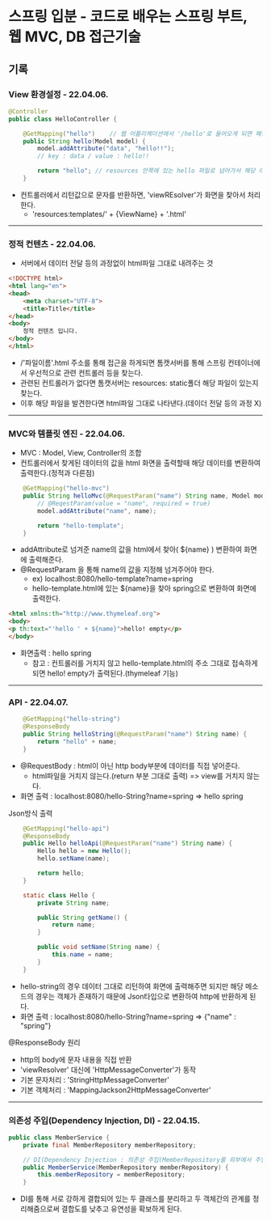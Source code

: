# 스프링 입분 - 코드로 배우는 스프링 부트, 웹 MVC, DB 접근기술
## 기록
### View 환경설정 - 22.04.06.

``` java
@Controller
public class HelloController {

    @GetMapping("hello")    // 웹 어플리케이션에서 '/hello'로 들어오게 되면 해당 매서드를 호출한다.
    public String hello(Model model) {
        model.addAttribute("data", "hello!!");
        // key : data / value : hello!!

        return "hello"; // resources 안쪽에 있는 hello 파일로 넘어가서 해당 데이터를 넘기기
    }
```
* 컨트롤러에서 리턴값으로 문자를 반환하면, 'viewREsolver'가 화면을 찾아서 처리한다.
  * 'resources:templates/' + {ViewName} + '.html'

***

### 정적 컨텐츠 - 22.04.06.
* 서버에서 데이터 전달 등의 과정없이 html파일 그대로 내려주는 것
``` html
<!DOCTYPE html>
<html lang="en">
<head>
    <meta charset="UTF-8">
    <title>Title</title>
</head>
<body>
    정적 컨텐츠 입니다.
</body>
</html>
```
* /'파일이름'.html 주소를 통해 접근을 하게되면 톰캣서버를 통해 스프링 컨테이너에서 우선적으로 관련 컨트롤러 등을 찾는다.
* 관련된 컨트롤러가 없다면 톰캣서버는 resources: static폴더 해당 파일이 있는지 찾는다.
* 이후 해당 파일을 발견한다면 html파일 그대로 나타낸다.(데이더 전달 등의 과정 X)

***

### MVC와 템플릿 엔진 - 22.04.06.
* MVC : Model, View, Controller의 조합
* 컨트롤러에서 찾게된 데이터의 값을 html 화면을 출력할때 해당 데이터를 변환하여 출력한다.(정적과 다른점)
``` java
    @GetMapping("hello-mvc")
    public String helloMvc(@RequestParam("name") String name, Model model) {
        // @ReqestParam(value = "name", required = true)
        model.addAttribute("name", name);

        return "hello-template";
    }
```
* addAttribute로 넘겨준 name의 값을 html에서 찾아( ${name} ) 변환하여 화면에 출력해준다.
* @RequestParam 을 통해 name의 값을 지정해 넘겨주어야 한다.
  * ex) localhost:8080/hello-template?name=spring
  * hello-template.html에 있는 ${name}을 찾아 spring으로 변환하여 화면에 출력한다.
``` html
<html xmlns:th="http://www.thymeleaf.org">
<body>
<p th:text="'hello ' + ${name}">hello! empty</p>
</body>
```
* 화면출력 : hello spring
  * 참고 : 컨트롤러를 거치지 않고 hello-template.html의 주소 그대로 접속하게되면 hello! empty가 출력된다.(thymeleaf 기능)
***
### API - 22.04.07.
``` java
    @GetMapping("hello-string")
    @ResponseBody
    public String helloString(@RequestParam("name") String name) {
        return "hello" + name;
    }
```
* @RequestBody : html이 아닌 http body부분에 데이터를 직접 넣어준다.
    * html파일을 거치지 않는다.(return 부분 그대로 출력) => view를 거치지 않는다.
* 화면 출력 : localhost:8080/hello-String?name=spring => hello spring   

Json방식 출력
``` java
    @GetMapping("hello-api")
    @ResponseBody
    public Hello helloApi(@RequestParam("name") String name) {
        Hello hello = new Hello();
        hello.setName(name);

        return hello;
    }

    static class Hello {
        private String name;

        public String getName() {
            return name;
        }

        public void setName(String name) {
            this.name = name;
        }
    }
```
* hello-string의 경우 데이터 그대로 리턴하여 화면에 출력해주면 되지만 해당 메소드의 경우는 객체가 존재하기 때문에 Json타입으로 변환하여 http에 반환하게 된다.
* 화면 출력 : localhost:8080/hello-String?name=spring => {"name" : "spring"}   

@ResponseBody 원리
* http의 body에 문자 내용을 직접 반환
* 'viewResolver' 대신에 'HttpMessageConverter'가 동작
* 기본 문자처리 : 'StringHttpMessageConverter'
* 기본 객체처리 : 'MappingJackson2HttpMessageConverter'

***

### 의존성 주입(Dependency Injection, DI) - 22.04.15.
``` java
public class MemberService {
    private final MemberRepository memberRepository;

    // DI(Dependency Injection : 의존성 주입(MemberRepository를 외부에서 주입한다.)
    public MemberService(MemberRepository memberRepository) {
        this.memberRepository = memberRepository;
    }
```
* DI를 통해 서로 강하게 결합되어 있는 두 클래스를 분리하고 두 객체간의 관계를 정리해줌으로써 결합도를 낮추고 유연성을 확보하게 된다.

